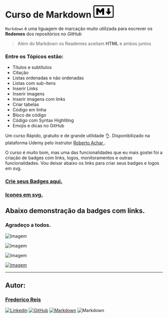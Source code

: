 # Curso de Markdown ![Mark](assets/mark.png)

`Markdown` é uma liguagem de marcação muito utilizada para escrever os __Redemes__ dos repositórios no _GitHub_
 > Além do Markdown os Reademes aceitam __HTML__ e ambos juntos

### Entre os Tópicos estão:

* Títulos e subtítulos
* Citação
* Listas ordenadas e não ordenadas
* Listas com sub-itens
* Inserir Links
* Inserir imagens 
* Inserir imagens com links
* Criar tabelas
* Código em linha
* Bloco de código
* Código com Syntax Highliting
* Emojis e dicas no GitHub


Um curso Rápido, gratuito e de grande utilidade 👌. 
Disponibilizado na plataforma Udemy pelo instrutor 
[Roberto Achar
](https://www.udemy.com/user/roberto-achar/).

O curso é muito bom, mas uma das funcionalidades que eu mais gostei foi a criação de badges com links, logos, monitoramentos e outras funcionalidades. Vou deixar abaixo os links para criar seus badges e logos em svg.

### [**Crie seus Badges aqui.**](https://shields.io/category/social)

### [**Icones em svg.**](https://shields.io/category/social)

## Abaixo demonstração da badges com links.

### Agradeço a todos.

![Imagem](https://img.shields.io/github/followers/Fred-Reis?style=social)

![Imagem](https://img.shields.io/badge/ReactNative-v_0.60-61DAFB?logo=react)

![Imagem](https://img.shields.io/badge/Yarn-v_1.22.4-2C8EBB?logo=Yarn)

[![Imagem](https://img.shields.io/badge/Node-v_12.13.1-339933?logo=node.js)](https://nodejs.org/en/)

---
## Autor:

### [Frederico Reis](https://github.com/Fred-Reis)

[![Linkedin](https://img.shields.io/badge/LinkedIn-Frederico_Reis-0077B5?logo=linkedin)](https://www.linkedin.com/in/frederico-reis-dev/ "Frederico Reis")
[![GitHub](https://img.shields.io/badge/Meu_Perfil-GitHub-000?logo=github)](https://github.com/Fred-Reis "Frederico Reis")
[![Markdown](https://img.shields.io/badge/Curso-Aprenda_Markdown-EC5252?logo=udemy)](https://www.udemy.com/share/101vTQ/) 
![Markdown](https://img.shields.io/badge/>-Markdown-000000?logo=Markdown)





